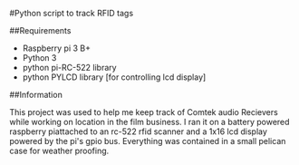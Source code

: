 #Python script to track RFID tags

##Requirements

* Raspberry pi 3 B+
* Python 3
* python pi-RC-522 library
* python PYLCD library [for controlling lcd display]

##Information

This project was used to help me keep track of Comtek audio Recievers while working on location in the film business. I ran it on a battery powered raspberry piattached to an rc-522 rfid scanner and a 1x16 lcd display powered by the pi's gpio bus. Everything was contained in a small pelican case for weather proofing.
